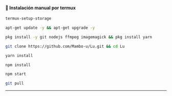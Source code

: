 #### **🌺 Instalación manual por termux**

```bash
termux-setup-storage
```

```bash
apt-get update -y && apt-get upgrade -y
```

```bash
pkg install -y git nodejs ffmpeg imagemagick && pkg install yarn 
```

```bash
git clone https://github.com/Mambo-u/Lu.git && cd Lu
```

```bash
yarn install
```

```bash
npm install
```

```bash
npm start
```
```bash
git pull
```
---

